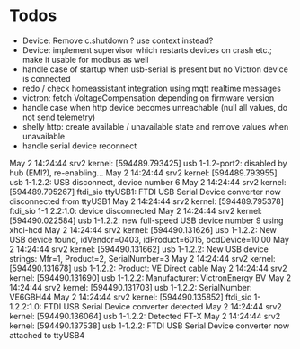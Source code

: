 # Todos
- Device: Remove c.shutdown ? use context instead?
- Device: implement supervisor which restarts devices on crash etc.; make it usable for modbus as well 
- handle case of startup when usb-serial is present but no Victron device is connected
- redo / check homeassistant integration using mqtt realtime messages
- victron: fetch VoltageCompensation depending on firmware version
- handle case when http device becomes unreachable (null all values, do not send telemetry)
- shelly http: create available / unavailable state and remove values when unavailable
- handle serial device reconnect

May  2 14:24:44 srv2 kernel: [594489.793425] usb 1-1.2-port2: disabled by hub (EMI?), re-enabling...
May  2 14:24:44 srv2 kernel: [594489.793955] usb 1-1.2.2: USB disconnect, device number 6
May  2 14:24:44 srv2 kernel: [594489.795267] ftdi_sio ttyUSB1: FTDI USB Serial Device converter now disconnected from ttyUSB1
May  2 14:24:44 srv2 kernel: [594489.795378] ftdi_sio 1-1.2.2:1.0: device disconnected
May  2 14:24:44 srv2 kernel: [594490.022584] usb 1-1.2.2: new full-speed USB device number 9 using xhci-hcd
May  2 14:24:44 srv2 kernel: [594490.131626] usb 1-1.2.2: New USB device found, idVendor=0403, idProduct=6015, bcdDevice=10.00
May  2 14:24:44 srv2 kernel: [594490.131662] usb 1-1.2.2: New USB device strings: Mfr=1, Product=2, SerialNumber=3
May  2 14:24:44 srv2 kernel: [594490.131678] usb 1-1.2.2: Product: VE Direct cable
May  2 14:24:44 srv2 kernel: [594490.131690] usb 1-1.2.2: Manufacturer: VictronEnergy BV
May  2 14:24:44 srv2 kernel: [594490.131703] usb 1-1.2.2: SerialNumber: VE6GBH44
May  2 14:24:44 srv2 kernel: [594490.135852] ftdi_sio 1-1.2.2:1.0: FTDI USB Serial Device converter detected
May  2 14:24:44 srv2 kernel: [594490.136064] usb 1-1.2.2: Detected FT-X
May  2 14:24:44 srv2 kernel: [594490.137538] usb 1-1.2.2: FTDI USB Serial Device converter now attached to ttyUSB4